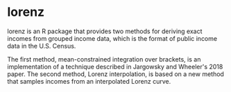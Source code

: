 # lorenz 

lorenz is an R package that provides two methods for deriving exact incomes from grouped income data, which is the format of public income data in the U.S. Census.  

The first method, mean-constrained integration over brackets, is an implementation of a technique described in Jargowsky and Wheeler's 2018 paper.  The second method, Lorenz interpolation, is based on a new method that samples incomes from an interpolated Lorenz curve.  
